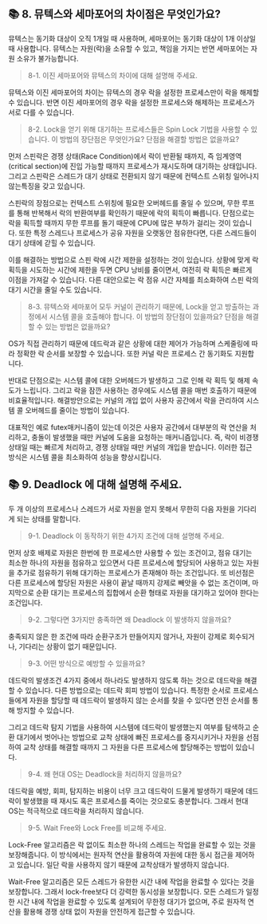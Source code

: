 ## 📚 8. 뮤텍스와 세마포어의 차이점은 무엇인가요?
뮤텍스는 동기화 대상이 오직 1개일 때 사용하며, 세마포어는 동기화 대상이 1개 이상일 때 사용합니다. 뮤텍스는 자원(락)을 소유할 수 있고, 책임을 가지는 반면 세마포어는 자원 소유가 불가능합니다.

> 8-1. 이진 세마포어와 뮤텍스의 차이에 대해 설명해 주세요.

뮤텍스와 이진 세마포어의 차이는 뮤텍스의 경우 락을 설정한 프로세스만이 락을 해제할 수 있습니다. 반면 이진 세마포어의 경우 락을 설정한 프로세스와 해제하는 프로세스가 서로 다를 수 있습니다.

> 8-2. Lock을 얻기 위해 대기하는 프로세스들은 Spin Lock 기법을 사용할 수 있습니다. 이 방법의 장단점은 무엇인가요? 단점을 해결할 방법은 없을까요?

먼저 스핀락은 경쟁 상태(Race Condition)에서 락이 반환될 때까지, 즉 임계영역(critical section)에 진입 가능할 때까지 프로세스가 재시도하며 대기하는 상태입니다. 그리고 스핀락은 스레드가 대기 상태로 전환되지 않기 때문에 컨텍스트 스위칭 일어나지 않는특징을 갖고 있습니다.

스핀락의 장점으로는 컨텍스트 스위칭에 필요한 오버헤드를 줄일 수 있으며, 무한 루프를 통해 반복해서 락의 반환여부를 확인하기 때문에 락의 획득이 빠릅니다. 단점으로는 락을 획득할 때까지 무한 루프를 돌기 때문에 CPU에 많은 부하가 걸리는 것이 있습니다. 또한 특정 스레드나 프로세스가 공유 자원을 오랫동안 점유한다면, 다른 스레드들이 대기 상태에 갇힐 수 있습니다.

이를 해결하는 방법으로 스핀 락에 시간 제한을 설정하는 것이 있습니다. 상황에 맞게 락 획득을 시도하는 시간에 제한을 두면 CPU 낭비를 줄이면서, 여전히 락 획득은 빠르게 이점을 가져갈 수 있습니다. 다른 대안으로는 락 점유 시간 자체를 최소화하여 스핀 락의 대기 시간을 줄일 수도 있습니다.

> 8-3. 뮤텍스와 세마포어 모두 커널이 관리하기 때문에, Lock을 얻고 방출하는 과정에서 시스템 콜을 호출해야 합니다. 이 방법의 장단점이 있을까요? 단점을 해결할 수 있는 방법은 없을까요?

OS가 직접 관리하기 때문에 데드락과 같은 상황에 대한 제어가 가능하며 스케줄링에 따라 정확한 락 순서를 보장할 수 있습니다. 또한 커널 락은 프로세스 간 동기화도 지원합니다.

반대로 단점으로는 시스템 콜에 대한 오버헤드가 발생하고 그로 인해 락 획득 및 해제 속도가 느립니다. 그리고 락을 잠깐 사용하는 경우에도 시스템 콜을 매번 호출하기 때문에 비효율적입니다. 해결방안으로는 커널의 개입 없이 사용자 공간에서 락을 관리하여 시스템 콜 오버헤드를 줄이는 방법이 있습니다. 

대표적인 예로 futex매커니즘이 있는데 이것은 사용자 공간에서 대부분의 락 연산을 처리하고, 충돌이 발생했을 때만 커널에 도움을 요청하는 매커니즘입니다. 즉, 락이 비경쟁 상태일 때는 빠르게 처리하고, 경쟁 상태일 때만 커널의 개입을 받습니다. 이러한 접근 방식은 시스템 콜을 최소화하여 성능을 향상시킵니다.

## 📚 9. Deadlock 에 대해 설명해 주세요.
두 개 이상의 프로세스나 스레드가 서로 자원을 얻지 못해서 무한히 다음 자원을 기다리게 되는 상태를 말합니다.

> 9-1. Deadlock 이 동작하기 위한 4가지 조건에 대해 설명해 주세요.

먼저 상호 배제로 자원은 한번에 한 프로세스만 사용할 수 있는 조건이고, 점유 대기는 최소한 하나의 자원을 점유하고 있으면서 다른 프로세스에 할당되어 사용하고 있는 자원을 추가로 점유하기 위해 대기하는 프로세스가 존재해야 하는 조건입니다. 또 비선점은 다른 프로세스에 할당된 자원은 사용이 끝날 때까지 강제로 빼앗을 수 없는 조건이며, 마지막으로 순환 대기는 프로세스의 집합에서 순환 형태로 자원을 대기하고 있어야 한다는 조건입니다.

> 9-2. 그렇다면 3가지만 충족하면 왜 Deadlock 이 발생하지 않을까요?

충족되지 않은 한 조건에 따라 순환구조가 만들어지지 않거나, 자원이 강제로 회수되거나, 기다리는 상황이 없기 때문입니다.

> 9-3. 어떤 방식으로 예방할 수 있을까요?

데드락의 발생조건 4가지 중에서 하나라도 발생하지 않도록 하는 것으로 데드락을 해결할 수 있습니다. 다른 방법으로는 데드락 회피 방법이 있습니다. 특정한 순서로 프로세스들에게 자원을 할당할 때 데드락이 발생하지 않는 순서를 찾을 수 있다면 안전 순서를 통해 방지할 수 있습니다. 

그리고 데드락 탐지 기법을 사용하여 시스템에 데드락이 발생했는지 여부를 탐색하고 순환 대기에서 벗어나는 방법으로 교착 상태에 빠진 프로세스를 중지시키거나 자원을 선점하여 교착 상태를 해결할 때까지 그 자원을 다른 프로세스에 할당해주는 방법이 있습니다.

> 9-4. 왜 현대 OS는 Deadlock을 처리하지 않을까요?

데드락을 예방, 회피, 탐지하는 비용이 너무 크고 데드락이 드물게 발생하기 때문에 데드락이 발생했을 때 재시도 혹은 프로세스를 죽이는 것으로도 충분합니다. 그래서 현대 OS는 적극적으로 데드락을 처리하지 않습니다.

> 9-5. Wait Free와 Lock Free를 비교해 주세요.

Lock-Free 알고리즘은 락 없이도 최소한 하나의 스레드는 작업을 완료할 수 있는 것을 보장해줍니다. 이 방식에서는 원자적 연산을 활용하여 자원에 대한 동시 접근을 제어하고 있습니다. 일단 락을 사용하지 않기 때문에 교착상태가 발생하지 않습니다.

Wait-Free 알고리즘은 모든 스레드가 유한한 시간 내에 작업을 완료할 수 있다는 것을 보장합니다. 그래서 lock-free보다 더 강력한 동시성을 보장합니다. 모든 스레드가 일정한 시간 내에 작업을 완료할 수 있도록 설계되어 무한정 대기가 없으며, 주로 원자적 연산을 활용해 경쟁 상태 없이 자원을 안전하게 접근할 수 있습니다.
